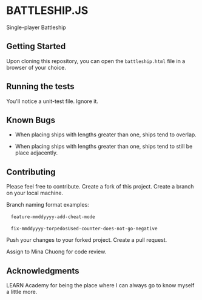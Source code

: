 # BATTLESHIP.JS

Single-player Battleship

## Getting Started

Upon cloning this repository, you can open the `battleship.html` file in a browser of your choice. 

## Running the tests

You'll notice a unit-test file. Ignore it.

## Known Bugs

- When placing ships with lengths greater than one, ships tend to overlap.

- When placing ships with lengths greater than one, ships tend to still be place adjacently.

## Contributing

Please feel free to contribute. Create a fork of this project. Create a branch on your local machine. 

Branch naming format examples: 

&nbsp;&nbsp; `feature-mmddyyyy-add-cheat-mode`

&nbsp;&nbsp; `fix-mmddyyyy-torpedosUsed-counter-does-not-go-negative`

Push your changes to your forked project. Create a pull request.

Assign to Mina Chuong for code review.

## Acknowledgments

LEARN Academy for being the place where I can always go to know myself a little more.
